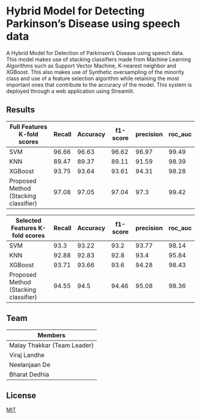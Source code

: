 
# Hybrid Model for Detecting Parkinson’s Disease using speech data

A Hybrid Model for Detection of Parkinson’s Disease using speech data. This model makes use of stacking classifiers made from Machine Learning Algorithms such as Support 
Vector Machine, K-nearest neighbor and XGBoost. This also makes use of Synthetic 
oversampling of the minority class and use of a feature selection algorithm while retaining 
the most important ones that contribute to the accuracy of the model. This system is 
deployed through a web application using Streamlit.




## Results

| Full Features K-fold scores   | Recall      | Accuracy | f1-score| precision | roc_auc |
| -------------                 | ----------  | -------- | ------  | -----     | -----   |
| SVM                           | 96.66| 96.63    | 96.62   | 96.97  | 99.49   |          
| KNN                           | 89.47| 89.37    | 89.11   | 91.59  | 98.39   |
| XGBoost                       | 93.75| 93.64    | 93.61   | 94.31  | 98.28       |
| Proposed Method (Stacking classifier)| 97.08| 97.05   | 97.04  | 97.3   | 99.42    |



| Selected Features K-fold scores | Recall    | Accuracy | f1-score| precision | roc_auc |
| -------------                 | ----------  | -------- | ------  | -----     | -----   |
| SVM                           | 93.3 | 93.22    | 93.2  | 93.77  | 98.14   |          
| KNN                           | 92.88| 92.83    | 92.8  | 93.4   | 95.84   |
| XGBoost                       | 93.71| 93.66    | 93.6  | 94.28  | 98.43    |
| Proposed Method (Stacking classifier)| 94.55| 94.5   | 94.46  | 95.08   | 98.36 |



## Team

 
 | Members       |
 | ------------- |
 | Malay Thakkar (Team Leader) |
 | Viraj Landhe  |
 | Neelanjaan De |
 | Bharat Dedhia |


## License

[MIT](https://choosealicense.com/licenses/mit/)

